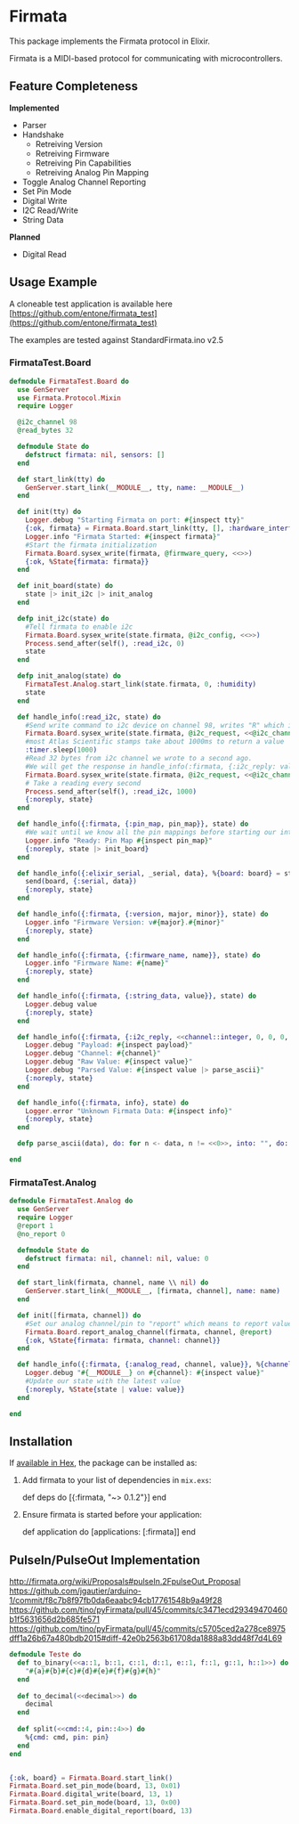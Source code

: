 # Firmata

This package implements the Firmata protocol in Elixir.

Firmata is a MIDI-based protocol for communicating with microcontrollers.

## Feature Completeness

**Implemented**

* Parser
* Handshake
  * Retreiving Version
  * Retreiving Firmware
  * Retreiving Pin Capabilities
  * Retreiving Analog Pin Mapping
* Toggle Analog Channel Reporting
* Set Pin Mode
* Digital Write
* I2C Read/Write
* String Data

**Planned**

* Digital Read

## Usage Example

A cloneable test application is available here [https://github.com/entone/firmata_test](https://github.com/entone/firmata_test)

The examples are tested against StandardFirmata.ino v2.5

### FirmataTest.Board
```elixir
defmodule FirmataTest.Board do
  use GenServer
  use Firmata.Protocol.Mixin
  require Logger

  @i2c_channel 98
  @read_bytes 32

  defmodule State do
    defstruct firmata: nil, sensors: []
  end

  def start_link(tty) do
    GenServer.start_link(__MODULE__, tty, name: __MODULE__)
  end

  def init(tty) do
    Logger.debug "Starting Firmata on port: #{inspect tty}"
    {:ok, firmata} = Firmata.Board.start_link(tty, [], :hardware_interface)
    Logger.info "Firmata Started: #{inspect firmata}"
    #Start the firmata initialization
    Firmata.Board.sysex_write(firmata, @firmware_query, <<>>)
    {:ok, %State{firmata: firmata}}
  end

  def init_board(state) do
    state |> init_i2c |> init_analog
  end

  defp init_i2c(state) do
    #Tell firmata to enable i2c
    Firmata.Board.sysex_write(state.firmata, @i2c_config, <<>>)
    Process.send_after(self(), :read_i2c, 0)
    state
  end

  defp init_analog(state) do
    FirmataTest.Analog.start_link(state.firmata, 0, :humidity)
    state
  end

  def handle_info(:read_i2c, state) do
    #Send write command to i2c device on channel 98, writes "R" which is the read command for Atlas Scientific stamps
    Firmata.Board.sysex_write(state.firmata, @i2c_request, <<@i2c_channel, @i2c_mode.write, "R">>)
    #most Atlas Scientific stamps take about 1000ms to return a value
    :timer.sleep(1000)
    #Read 32 bytes from i2c channel we wrote to a second ago.
    #We will get the response in handle_info(:firmata, {:i2c_reply: value})
    Firmata.Board.sysex_write(state.firmata, @i2c_request, <<@i2c_channel, @i2c_mode.read, @read_bytes>>)
    # Take a reading every second
    Process.send_after(self(), :read_i2c, 1000)
    {:noreply, state}
  end

  def handle_info({:firmata, {:pin_map, pin_map}}, state) do
    #We wait until we know all the pin mappings before starting our interfaces
    Logger.info "Ready: Pin Map #{inspect pin_map}"
    {:noreply, state |> init_board}
  end

  def handle_info({:elixir_serial, _serial, data}, %{board: board} = state) do
    send(board, {:serial, data})
    {:noreply, state}
  end

  def handle_info({:firmata, {:version, major, minor}}, state) do
    Logger.info "Firmware Version: v#{major}.#{minor}"
    {:noreply, state}
  end

  def handle_info({:firmata, {:firmware_name, name}}, state) do
    Logger.info "Firmware Name: #{name}"
    {:noreply, state}
  end

  def handle_info({:firmata, {:string_data, value}}, state) do
    Logger.debug value
    {:noreply, state}
  end

  def handle_info({:firmata, {:i2c_reply, <<channel::integer, 0, 0, 0, _rc::integer, value::binary>>} = payload}, state) do
    Logger.debug "Payload: #{inspect payload}"
    Logger.debug "Channel: #{channel}"
    Logger.debug "Raw Value: #{inspect value}"
    Logger.debug "Parsed Value: #{inspect value |> parse_ascii}"
    {:noreply, state}
  end

  def handle_info({:firmata, info}, state) do
    Logger.error "Unknown Firmata Data: #{inspect info}"
    {:noreply, state}
  end

  defp parse_ascii(data), do: for n <- data, n != <<0>>, into: "", do: n

end
```

### FirmataTest.Analog
```elixir
defmodule FirmataTest.Analog do
  use GenServer
  require Logger
  @report 1
  @no_report 0

  defmodule State do
    defstruct firmata: nil, channel: nil, value: 0
  end

  def start_link(firmata, channel, name \\ nil) do
    GenServer.start_link(__MODULE__, [firmata, channel], name: name)
  end

  def init([firmata, channel]) do
    #Set our analog channel/pin to "report" which means to report values to this process
    Firmata.Board.report_analog_channel(firmata, channel, @report)
    {:ok, %State{firmata: firmata, channel: channel}}
  end

  def handle_info({:firmata, {:analog_read, channel, value}}, %{channel: s_channel} = state) when channel === s_channel do
    Logger.debug "#{__MODULE__} on #{channel}: #{inspect value}"
    #Update our state with the latest value
    {:noreply, %State{state | value: value}}
  end

end
```

## Installation

If [available in Hex](https://hex.pm/docs/publish), the package can be installed as:

  1. Add firmata to your list of dependencies in `mix.exs`:

        def deps do
          [{:firmata, "~> 0.1.2"}]
        end

  2. Ensure firmata is started before your application:

        def application do
          [applications: [:firmata]]
        end


## PulseIn/PulseOut Implementation

http://firmata.org/wiki/Proposals#pulseIn.2FpulseOut_Proposal
https://github.com/jgautier/arduino-1/commit/f8c7b8f97fb0da6eaabc94cb17761548b9a49f28
https://github.com/tino/pyFirmata/pull/45/commits/c3471ecd29349470460b1f5631656d2b685fe571
https://github.com/tino/pyFirmata/pull/45/commits/c5705ced2a278ce8975dff1a26b67a480bdb2015#diff-42e0b2563b61708da1888a83dd48f7d4L69


```elixir
defmodule Teste do
  def to_binary(<<a::1, b::1, c::1, d::1, e::1, f::1, g::1, h::1>>) do
    "#{a}#{b}#{c}#{d}#{e}#{f}#{g}#{h}"
  end
  
  def to_decimal(<<decimal>>) do
    decimal
  end
  
  def split(<<cmd::4, pin::4>>) do
    %{cmd: cmd, pin: pin}
  end
end


{:ok, board} = Firmata.Board.start_link()
Firmata.Board.set_pin_mode(board, 13, 0x01)
Firmata.Board.digital_write(board, 13, 1)  
Firmata.Board.set_pin_mode(board, 13, 0x00)
Firmata.Board.enable_digital_report(board, 13)
```